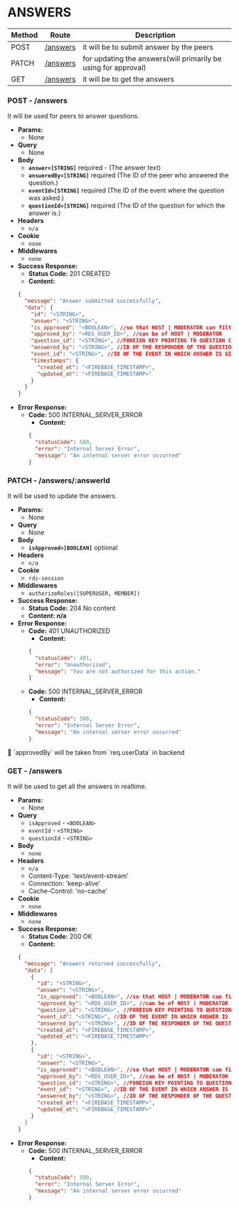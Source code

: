 # ANSWERS

| Method | Route                        | Description                                                    |
| ------ | ---------------------------- | -------------------------------------------------------------- |
| POST   | [/answers](#post---answers)  | it will be to submit answer by the peers                       |
| PATCH  | [/answers](#patch---answers) | for updating the answers(will primarily be using for approval) |
| GET    | [/answers](#get---answers)   | it will be to get the answers                                  |

### POST - /answers

It will be used for peers to answer questions.

- **Params:**
  - None
- **Query**
  - None
- **Body**
  - **`answer=[STRING]`** required - (The answer text)
  - **`answeredBy=[STRING]`** required (The ID of the peer who answered the question.)
  - **`eventId=[STRING]`** required (The ID of the event where the question was asked.)
  - **`questionId=[STRING]`** required (The ID of the question for which the answer is.)
- **Headers**
  - `n/a`
- **Cookie**
  - `none`
- **Middlewares**
  - `none`
- **Success Response:**
  - **Status Code:** 201 CREATED
  - **Content:**
  ```json
  {
    "message": "Answer submitted successfully",
    "data": {
      "id": "<STRING>",
      "answer": "<STRING>",
      "is_approved": "<BOOLEAN>", //so that HOST | MODERATOR can filter out the answers which has to be shown in word cloud
      "approved_by": "<RDS_USER_ID>", //can be of HOST | MODERATOR
      "question_id": "<STRING>", //FOREIGN KEY POINTING TO QUESTION COLLECTION
      "answered_by": "<STRING>", //ID OF THE RESPONDER OF THE QUESTION(FROM PEERS COLLECTION)
      "event_id": "<STRING>", //ID OF THE EVENT IN WHICH ANSWER IS GIVEN
      "timestamps": {
        "created_at": "<FIREBASE_TIMESTAMP>",
        "updated_at": "<FIREBASE_TIMESTAMP>"
      }
    }
  }
  ```
- **Error Response:**
  - **Code:** 500 INTERNAL_SERVER_ERROR
    - **Content:**
    ```json
    {
      "statusCode": 500,
      "error": "Internal Server Error",
      "message": "An internal server error occurred"
    }
    ```

### PATCH - /answers/:answerId

It will be used to update the answers.

- **Params:**
  - None
- **Query**
  - None
- **Body**
  - **`isApproved=[BOOLEAN]`** optional
- **Headers**
  - `n/a`
- **Cookie**
  - `rds-session`
- **Middlewares**
  - `authorizeRoles([SUPERUSER, MEMBER])`
- **Success Response:**
  - **Status Code:** 204 No content
  - **Content: n/a**
- **Error Response:**
  - **Code:** 401 UNAUTHORIZED
    - **Content:**
    ```json
    {
      "statusCode": 401,
      "error": "Unauthorized",
      "message": "You are not authorized for this action."
    }
    ```
  - **Code:** 500 INTERNAL_SERVER_ERROR
    - **Content:**
    ```json
    {
      "statusCode": 500,
      "error": "Internal Server Error",
      "message": "An internal server error occurred"
    }
    ```

<aside>
📌 `approvedBy` will be taken from `req.userData` in backend
</aside>

### GET - /answers

It will be used to get all the answers in realtime.

- **Params:**
  - None
- **Query**
  - `isApproved` - `<BOOLEAN>`
  - `eventId` - `<STRING>`
  - `questionId` - `<STRING>`
- **Body**
  - `none`
- **Headers**
  - `n/a`
  - Content-Type: 'text/event-stream'
  - Connection: 'keep-alive'
  - Cache-Control: 'no-cache'
- **Cookie**
  - `none`
- **Middlewares**
  - `none`
- **Success Response:**
  - **Status Code:** 200 OK
  - **Content:**
  ```json
  {
    "message": "Answers returned successfully",
    "data": [
      {
        "id": "<STRING>",
        "answer": "<STRING>",
        "is_approved": "<BOOLEAN>", //so that HOST | MODERATOR can filter out the answers which has to be shown in word cloud
        "approved_by": "<RDS_USER_ID>", //can be of HOST | MODERATOR
        "question_id": "<STRING>", //FOREIGN KEY POINTING TO QUESTION COLLECTION
        "event_id": "<STRING>", //ID OF THE EVENT IN WHICH ANSWER IS GIVEN
        "answered_by": "<STRING>", //ID OF THE RESPONDER OF THE QUESTION(FROM PEERS COLLECTION)
        "created_at": "<FIREBASE_TIMESTAMP>",
        "updated_at": "<FIREBASE_TIMESTAMP>"
      },
      {
        "id": "<STRING>",
        "answer": "<STRING>",
        "is_approved": "<BOOLEAN>", //so that HOST | MODERATOR can filter out the answers which has to be shown in word cloud
        "approved_by": "<RDS_USER_ID>", //can be of HOST | MODERATOR
        "question_id": "<STRING>", //FOREIGN KEY POINTING TO QUESTION COLLECTION
        "event_id": "<STRING>", //ID OF THE EVENT IN WHICH ANSWER IS GIVEN
        "answered_by": "<STRING>", //ID OF THE RESPONDER OF THE QUESTION(FROM PEERS COLLECTION)
        "created_at": "<FIREBASE_TIMESTAMP>",
        "updated_at": "<FIREBASE_TIMESTAMP>"
      }
    ]
  }
  ```
- **Error Response:**
  - **Code:** 500 INTERNAL_SERVER_ERROR
    - **Content:**
    ```json
    {
      "statusCode": 500,
      "error": "Internal Server Error",
      "message": "An internal server error occurred"
    }
    ```
